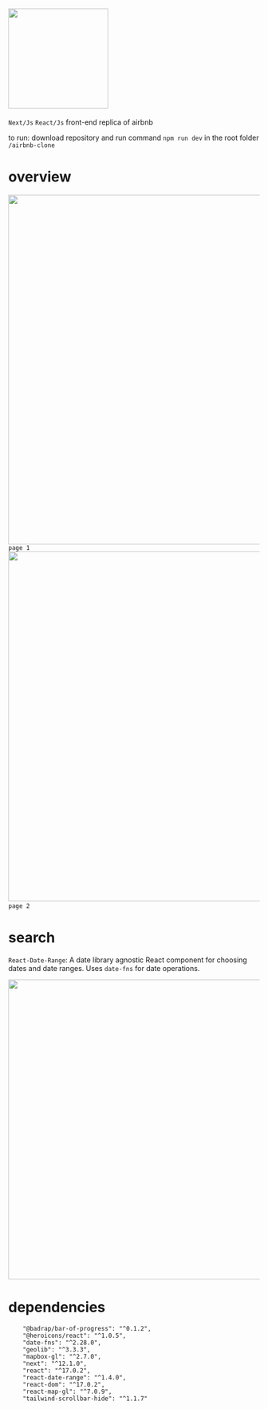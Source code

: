 # <img src="https://github.com/adambenaceur/airbnb-clone/blob/master/public/airbnb-logo.png" width="200" />
```Next/Js``` ```React/Js``` front-end replica of airbnb

to run: download repository and run command ``` npm run dev ``` in the root folder ```/airbnb-clone```

# overview


<img src="https://github.com/adambenaceur/airbnb-clone/blob/master/public/home-screen.gif" width="700" /> ```page 1```
<img src="https://github.com/adambenaceur/airbnb-clone/blob/master/public/search.gif" width="700" /> ```  page 2 ```

# search

```React-Date-Range```: A date library agnostic React component for choosing dates and date ranges. Uses ```date-fns``` for date operations.

<img src="https://github.com/adambenaceur/airbnb-clone/blob/master/public/search-calander.gif" width="600" />


# dependencies
```
    "@badrap/bar-of-progress": "^0.1.2",
    "@heroicons/react": "^1.0.5",
    "date-fns": "^2.28.0",
    "geolib": "^3.3.3",
    "mapbox-gl": "^2.7.0",
    "next": "^12.1.0",
    "react": "^17.0.2",
    "react-date-range": "^1.4.0",
    "react-dom": "^17.0.2",
    "react-map-gl": "^7.0.9",
    "tailwind-scrollbar-hide": "^1.1.7"
  ```
